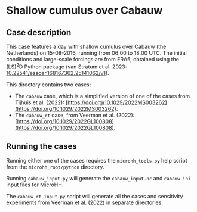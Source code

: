 # Shallow cumulus over Cabauw

## Case description
This case features a day with shallow cumulus over Cabauw (the Netherlands) on 15-08-2016, running from 06:00 to 18:00 UTC. The initial conditions and large-scale forcings are from ERA5, obtained using the (LS)<sup>2</sup>D Python package (van Stratum et al. 2023: [10.22541/essoar.168167362.25141062/v1](10.22541/essoar.168167362.25141062/v1)).

This directory contains two cases:
- The `cabauw` case, which is a simplified version of one of the cases from Tijhuis et al. (2022): [https://doi.org/10.1029/2022MS003262](https://doi.org/10.1029/2022MS003262).
- The `cabauw_rt` case, from Veerman et al. (2022): [https://doi.org/10.1029/2022GL100808](https://doi.org/10.1029/2022GL100808).

## Running the cases
Running either one of the cases requires the `microhh_tools.py` help script from the `microhh_root/python` directory.

Running `cabauw_input.py` will generate the `cabauw_input.nc` and `cabauw.ini` input files for MicroHH.

The `cabauw_rt_input.py` script will generate all the cases and sensitivity experiments from Veerman et al. (2022) in separate directories.
